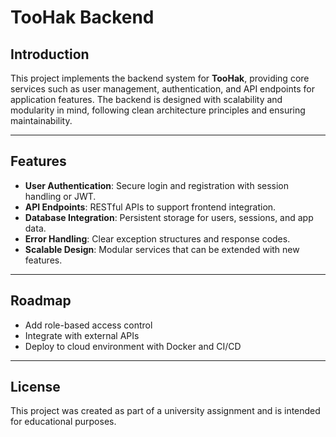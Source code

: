 # TooHak Backend

## Introduction
This project implements the backend system for **TooHak**, providing core services such as user management, authentication, and API endpoints for application features. The backend is designed with scalability and modularity in mind, following clean architecture principles and ensuring maintainability.

---

## Features
- **User Authentication**: Secure login and registration with session handling or JWT.
- **API Endpoints**: RESTful APIs to support frontend integration.
- **Database Integration**: Persistent storage for users, sessions, and app data.
- **Error Handling**: Clear exception structures and response codes.
- **Scalable Design**: Modular services that can be extended with new features.

---

## Roadmap
- Add role-based access control
- Integrate with external APIs
- Deploy to cloud environment with Docker and CI/CD

---

## License
This project was created as part of a university assignment and is intended for educational purposes.
